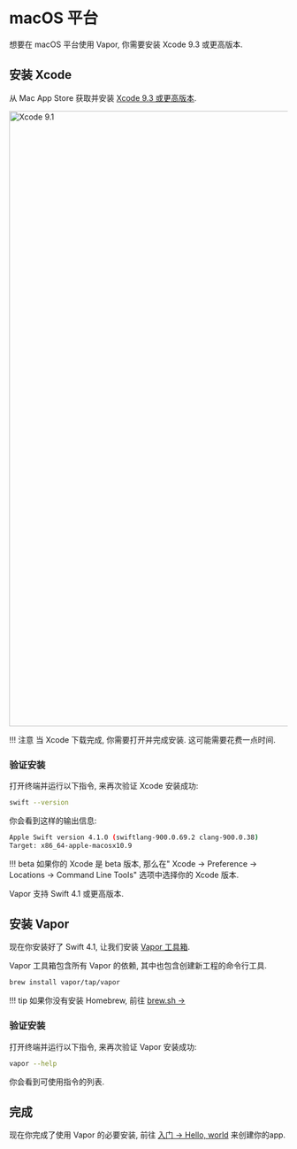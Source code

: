 # macOS 平台

想要在 macOS 平台使用 Vapor, 你需要安装 Xcode 9.3 或更高版本.

## 安装 Xcode

从 Mac App Store 获取并安装 [Xcode 9.3 或更高版本](https://itunes.apple.com/us/app/xcode/id497799835?mt=12).

<img width="1112" alt="Xcode 9.1" src="https://user-images.githubusercontent.com/1342803/32911091-1b55b434-cad9-11e7-8ab2-fbd7ea0084da.png">

!!! 注意
    当 Xcode 下载完成, 你需要打开并完成安装. 这可能需要花费一点时间.

### 验证安装

打开终端并运行以下指令, 来再次验证 Xcode 安装成功:

```sh
swift --version
```

你会看到这样的输出信息:

```sh
Apple Swift version 4.1.0 (swiftlang-900.0.69.2 clang-900.0.38)
Target: x86_64-apple-macosx10.9
```

!!! beta
    如果你的 Xcode 是 beta 版本, 那么在" Xcode &rarr; Preference &rarr; Locations &rarr; Command Line Tools" 选项中选择你的 Xcode 版本.

Vapor 支持 Swift 4.1 或更高版本.

## 安装 Vapor

现在你安装好了 Swift 4.1, 让我们安装 [Vapor 工具箱](../getting-started/toolbox.md).

Vapor 工具箱包含所有 Vapor 的依赖, 其中也包含创建新工程的命令行工具.

```sh
brew install vapor/tap/vapor
```

!!! tip
    如果你没有安装 Homebrew, 前往 <a href="https://brew.sh" target="_blank">brew.sh &rarr;</a>

### 验证安装

打开终端并运行以下指令, 来再次验证 Vapor 安装成功:

```sh
vapor --help
```

你会看到可使用指令的列表.

## 完成

现在你完成了使用 Vapor 的必要安装, 前往 [入门 &rarr; Hello, world](../getting-started/hello-world.md) 来创建你的app.

